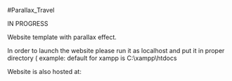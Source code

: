 #Parallax_Travel

IN PROGRESS

Website template with parallax effect.

In order to launch the website please run it as localhost and put it in proper directory ( example: default for xampp is C:\xampp\htdocs 

Website is also hosted at:

